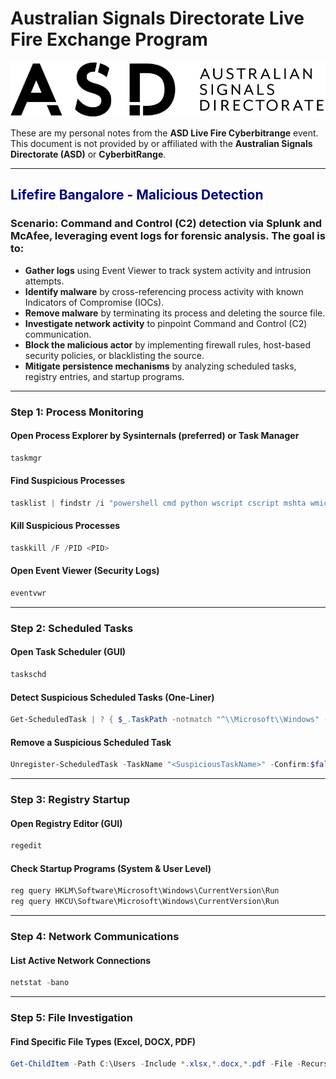 # Australian Signals Directorate Live Fire Exchange Program

![ASD Program Logo](https://github.com/simon-im-security/ASD-Live-Fire-Exchange-Program/blob/main/Australian_Signals_Directorate_program_logo.png)

These are my personal notes from the **ASD Live Fire Cyberbitrange** event. This document is not provided by or affiliated with the **Australian Signals Directorate (ASD)** or **CyberbitRange**.

---

## <span style="color:navy; font-weight:bold;">Lifefire Bangalore - Malicious Detection</span>

### **Scenario:** Command and Control (C2) detection via Splunk and McAfee, leveraging event logs for forensic analysis. The goal is to:
- **Gather logs** using Event Viewer to track system activity and intrusion attempts.
- **Identify malware** by cross-referencing process activity with known Indicators of Compromise (IOCs).
- **Remove malware** by terminating its process and deleting the source file.
- **Investigate network activity** to pinpoint Command and Control (C2) communication.
- **Block the malicious actor** by implementing firewall rules, host-based security policies, or blacklisting the source.
- **Mitigate persistence mechanisms** by analyzing scheduled tasks, registry entries, and startup programs.

---

### Step 1: Process Monitoring
#### Open Process Explorer by Sysinternals (preferred) or Task Manager
```powershell
taskmgr
```

#### Find Suspicious Processes
```powershell
tasklist | findstr /i "powershell cmd python wscript cscript mshta wmic rundll32 regsvr32 schtasks bitsadmin"
```

#### Kill Suspicious Processes
```powershell
taskkill /F /PID <PID>
```

#### Open Event Viewer (Security Logs)
```powershell
eventvwr
```

---

### Step 2: Scheduled Tasks
#### Open Task Scheduler (GUI)
```powershell
taskschd
```

#### Detect Suspicious Scheduled Tasks (One-Liner)
```powershell
Get-ScheduledTask | ? { $_.TaskPath -notmatch "^\\Microsoft\\Windows" -and ($_.Actions | % Execute | Out-String) -match "cmd|powershell|python|wscript|cscript|\.bat|\.vbs|\.js|\.py|mshta|rundll32|schtasks|bitsadmin" }
```

#### Remove a Suspicious Scheduled Task
```powershell
Unregister-ScheduledTask -TaskName "<SuspiciousTaskName>" -Confirm:$false
```

---

### Step 3: Registry Startup
#### Open Registry Editor (GUI)
```powershell
regedit
```

#### Check Startup Programs (System & User Level)
```powershell
reg query HKLM\Software\Microsoft\Windows\CurrentVersion\Run
reg query HKCU\Software\Microsoft\Windows\CurrentVersion\Run
```

---

### Step 4: Network Communications
#### List Active Network Connections
```powershell
netstat -bano
```

---

### Step 5: File Investigation
#### Find Specific File Types (Excel, DOCX, PDF)
```powershell
Get-ChildItem -Path C:\Users -Include *.xlsx,*.docx,*.pdf -File -Recurse -ErrorAction SilentlyContinue
```
